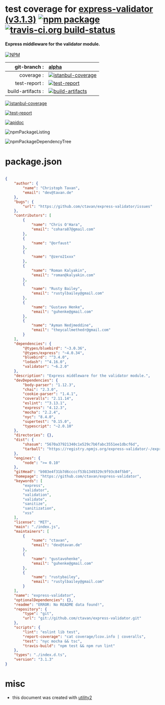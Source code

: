 # test coverage for  [express-validator (v3.1.3)](https://github.com/ctavan/express-validator)  [![npm package](https://img.shields.io/npm/v/npmtest-express-validator.svg?style=flat-square)](https://www.npmjs.org/package/npmtest-express-validator) [![travis-ci.org build-status](https://api.travis-ci.org/npmtest/node-npmtest-express-validator.svg)](https://travis-ci.org/npmtest/node-npmtest-express-validator)
#### Express middleware for the validator module.

[![NPM](https://nodei.co/npm/express-validator.png?downloads=true)](https://www.npmjs.com/package/express-validator)

| git-branch : | [alpha](https://github.com/npmtest/node-npmtest-express-validator/tree/alpha)|
|--:|:--|
| coverage : | [![istanbul-coverage](https://npmtest.github.io/node-npmtest-express-validator/build/coverage.badge.svg)](https://npmtest.github.io/node-npmtest-express-validator/build/coverage.html/index.html)|
| test-report : | [![test-report](https://npmtest.github.io/node-npmtest-express-validator/build/test-report.badge.svg)](https://npmtest.github.io/node-npmtest-express-validator/build/test-report.html)|
| build-artifacts : | [![build-artifacts](https://npmtest.github.io/node-npmtest-express-validator/glyphicons_144_folder_open.png)](https://github.com/npmtest/node-npmtest-express-validator/tree/gh-pages/build)|

[![istanbul-coverage](https://npmtest.github.io/node-npmtest-express-validator/build/screenCapture.buildCustomOrg.browser.coverage.html.png)](https://npmtest.github.io/node-npmtest-express-validator/build/coverage.html/index.html)

[![test-report](https://npmtest.github.io/node-npmtest-express-validator/build/screenCapture.buildCustomOrg.browser.%252Fhome%252Ftravis%252Fbuild%252Fnpmtest%252Fnode-npmtest-express-validator%252Ftmp%252Fbuild%252Ftest-report.html.png)](https://npmtest.github.io/node-npmtest-express-validator/build/test-report.html)

[![apidoc](https://npmdoc.github.io/node-npmdoc-express-validator/build/screenCapture.buildApidoc.browser.%252Fhome%252Ftravis%252Fbuild%252Fnpmdoc%252Fnode-npmdoc-express-validator%252Ftmp%252Fbuild%252Fapidoc.html.png)](https://npmdoc.github.io/node-npmdoc-express-validator/build/apidoc.html)

![npmPackageListing](https://npmtest.github.io/node-npmtest-express-validator/build/screenCapture.npmPackageListing.svg)

![npmPackageDependencyTree](https://npmtest.github.io/node-npmtest-express-validator/build/screenCapture.npmPackageDependencyTree.svg)



# package.json

```json

{
    "author": {
        "name": "Christoph Tavan",
        "email": "dev@tavan.de"
    },
    "bugs": {
        "url": "https://github.com/ctavan/express-validator/issues"
    },
    "contributors": [
        {
            "name": "Chris O'Hara",
            "email": "cohara87@gmail.com"
        },
        {
            "name": "@orfaust"
        },
        {
            "name": "@zero21xxx"
        },
        {
            "name": "Roman Kalyakin",
            "email": "roman@kalyakin.com"
        },
        {
            "name": "Rusty Bailey",
            "email": "rustylbailey@gmail.com"
        },
        {
            "name": "Gustavo Henke",
            "email": "guhenke@gmail.com"
        },
        {
            "name": "Ayman Nedjmeddine",
            "email": "theycallmethedr@gmail.com"
        }
    ],
    "dependencies": {
        "@types/bluebird": "~3.0.36",
        "@types/express": "~4.0.34",
        "bluebird": "^3.4.0",
        "lodash": "^4.16.0",
        "validator": "~6.2.0"
    },
    "description": "Express middleware for the validator module.",
    "devDependencies": {
        "body-parser": "1.12.3",
        "chai": "2.3.0",
        "cookie-parser": "1.4.1",
        "coveralls": "2.11.14",
        "eslint": "^3.13.1",
        "express": "4.12.3",
        "mocha": "2.2.4",
        "nyc": "8.4.0",
        "supertest": "0.15.0",
        "typescript": "~2.0.10"
    },
    "directories": {},
    "dist": {
        "shasum": "5670a37921340c1e529c7b6fabc3551ee1dbcf6d",
        "tarball": "https://registry.npmjs.org/express-validator/-/express-validator-3.1.3.tgz"
    },
    "engines": {
        "node": ">= 0.10"
    },
    "gitHead": "b983e4f31b7d6ccccf53b1349329c9f93c84f5b0",
    "homepage": "https://github.com/ctavan/express-validator",
    "keywords": [
        "express",
        "validator",
        "validation",
        "validate",
        "sanitize",
        "sanitization",
        "xss"
    ],
    "license": "MIT",
    "main": "./index.js",
    "maintainers": [
        {
            "name": "ctavan",
            "email": "dev@tavan.de"
        },
        {
            "name": "gustavohenke",
            "email": "guhenke@gmail.com"
        },
        {
            "name": "rustybailey",
            "email": "rustylbailey@gmail.com"
        }
    ],
    "name": "express-validator",
    "optionalDependencies": {},
    "readme": "ERROR: No README data found!",
    "repository": {
        "type": "git",
        "url": "git://github.com/ctavan/express-validator.git"
    },
    "scripts": {
        "lint": "eslint lib test",
        "report-coverage": "cat coverage/lcov.info | coveralls",
        "test": "nyc mocha && tsc",
        "travis-build": "npm test && npm run lint"
    },
    "types": "./index.d.ts",
    "version": "3.1.3"
}
```



# misc
- this document was created with [utility2](https://github.com/kaizhu256/node-utility2)
